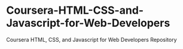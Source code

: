 # Coursera-HTML-CSS-and-Javascript-for-Web-Developers
Coursera HTML, CSS, and Javascript for Web Developers Repository
